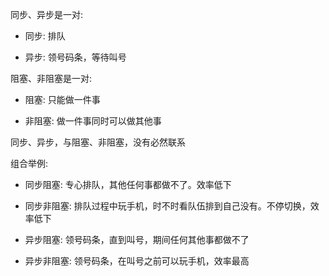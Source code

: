 同步、异步是一对:

- 同步: 排队

- 异步: 领号码条，等待叫号

阻塞、非阻塞是一对:

- 阻塞: 只能做一件事

- 非阻塞: 做一件事同时可以做其他事

同步、异步，与阻塞、非阻塞，没有必然联系

组合举例:

- 同步阻塞: 专心排队，其他任何事都做不了。效率低下

- 同步非阻塞: 排队过程中玩手机，时不时看队伍排到自己没有。不停切换，效率低下

- 异步阻塞: 领号码条，直到叫号，期间任何其他事都做不了

- 异步非阻塞: 领号码条，在叫号之前可以玩手机，效率最高
